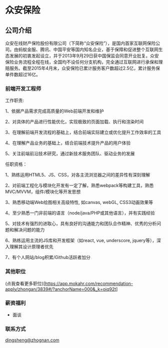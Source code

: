 众安保险
==========

## 公司介绍

众安在线财产保险股份有限公司（下简称“众安保险”），是国内首家互联网保险公司。由蚂蚁金服、腾讯、中国平安等国内知名企业，基于保障和促进整个互联网生态发展的初衷发起设立，并于2013年9月29日获中国保监会同意开业批复。众安保险业务流程全程在线，全国均不设任何分支机构，完全通过互联网进行承保和理赔服务。截至2015年4月末，众安保险已累计服务客户数超过2.5亿，累计服务保单件数超过16亿。


### 前端开发工程师

工作职责:

1、依据产品需求完成高质量的Web前端开发和维护

2、对具体的产品进行性能优化，实现极致的页面加载、执行和渲染时间

3、在理解前端开发流程的基础上，结合前端实际建立或优化提升工作效率的工具

4、在理解产品业务的基础上，结合前端技术提升产品的用户体验

5、关注前端前沿技术研究，通过新技术服务团队、驱动业务的发展

任职资格：

1、熟练运用HTML5、JS、CSS，对各主流浏览器之间的差异性有深刻理解

2、对前端工程化与模块化开发有一定了解，熟悉webpack等构建工具，熟悉MVC/MVVM，组件/模块化等开发思想

3、熟悉移动端Web绘图相关高级特性, 如canvas, webGL, CSS3动画效果等

4、至少熟悉一门非前端的语言（node/java/PHP或其他语言），并有实践经验

5、对技术有强烈的进取心，具有良好的沟通能力和团队合作精神、优秀的分析问题和解决问题的能力

6、熟练运用主流的JS库和开发框架（如react, vue, underscore, jquery等），深入理解其设计原理者优先

7、有个人网站/blog积累/Github活跃者加分

### 其他职位

(点我查看更多职位)[https://app.mokahr.com/recommendation-apply/zhongan/3839#/?anchorName=000&_k=oiq92t]

### 薪资福利

- 面谈

### 联系方式

dingsheng@zhognan.com